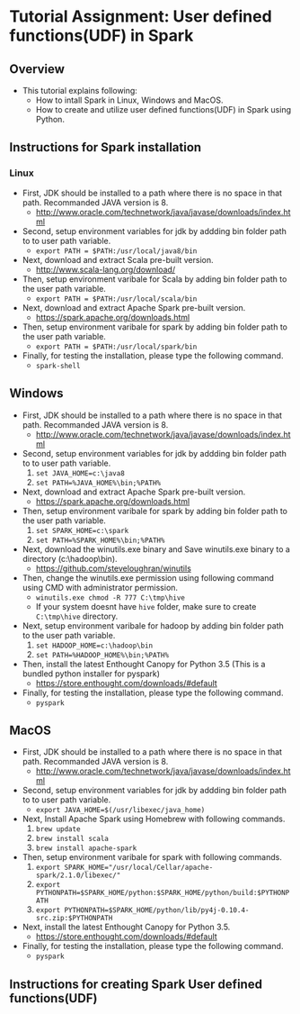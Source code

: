 # Tutorial Assignment: User defined functions(UDF) in Spark
## Overview
* This tutorial explains following:
	* How to intall Spark in Linux, Windows and MacOS.
	* How to create and utilize user defined functions(UDF) in Spark using Python.
  
## Instructions for Spark installation

###  Linux
* First, JDK should be installed to a path where there is no space in that path. Recommanded JAVA version is 8.
	* http://www.oracle.com/technetwork/java/javase/downloads/index.html
* Second, setup environment variables for jdk by addding bin folder path to to user path variable.
	* ```export PATH = $PATH:/usr/local/java8/bin```
* Next, download and extract Scala pre-built version.
	* http://www.scala-lang.org/download/
* Then, setup environment varibale for Scala by adding bin folder path to the user path variable.
	* ```export PATH = $PATH:/usr/local/scala/bin```
* Next, download and extract Apache Spark pre-built version.
	* https://spark.apache.org/downloads.html
* Then, setup environment varibale for spark by adding bin folder path to the user path variable.
	* ```export PATH = $PATH:/usr/local/spark/bin```
* Finally, for testing the installation, please type the following command.
	* ```spark-shell```

##  Windows
* First, JDK should be installed to a path where there is no space in that path. Recommanded JAVA version is 8.
	* http://www.oracle.com/technetwork/java/javase/downloads/index.html
* Second, setup environment variables for jdk by addding bin folder path to to user path variable.
	1. ```set JAVA_HOME=c:\java8 ```
	2. ```set PATH=%JAVA_HOME%\bin;%PATH%```
* Next, download and extract Apache Spark pre-built version.
	* https://spark.apache.org/downloads.html
* Then, setup environment varibale for spark by adding bin folder path to the user path variable.
	1. ```set SPARK_HOME=c:\spark```
	2. ```set PATH=%SPARK_HOME%\bin;%PATH%```
* Next, download the winutils.exe binary and Save winutils.exe binary to a directory (c:\hadoop\bin).
	* https://github.com/steveloughran/winutils
* Then, change the winutils.exe permission using following command using CMD with administrator permission.
	* ```winutils.exe chmod -R 777 C:\tmp\hive```
	* If your system doesnt have `hive` folder, make sure to create `C:\tmp\hive` directory.
* Next, setup environment varibale for hadoop by adding bin folder path to the user path variable.
	1. ```set HADOOP_HOME=c:\hadoop\bin```
	2. ```set PATH=%HADOOP_HOME%\bin;%PATH%```
* Then, install the latest Enthought Canopy for Python 3.5 (This is a bundled python installer for pyspark)
	* https://store.enthought.com/downloads/#default
* Finally, for testing the installation, please type the following command.
	* ```pyspark```

##  MacOS
* First, JDK should be installed to a path where there is no space in that path. Recommanded JAVA version is 8.
	* http://www.oracle.com/technetwork/java/javase/downloads/index.html
* Second, setup environment variables for jdk by addding bin folder path to to user path variable.
	* ```export JAVA_HOME=$(/usr/libexec/java_home)```
* Next, Install Apache Spark using Homebrew with following commands.
	1. ```brew update```
	2. ```brew install scala```
	3. ```brew install apache-spark```
* Then, setup environment varibale for spark with following commands.
	1. ```export SPARK_HOME="/usr/local/Cellar/apache-spark/2.1.0/libexec/"```
	2. ```export PYTHONPATH=$SPARK_HOME/python:$SPARK_HOME/python/build:$PYTHONPATH```
	3. ```export PYTHONPATH=$SPARK_HOME/python/lib/py4j-0.10.4-src.zip:$PYTHONPATH```
* Next, install the latest Enthought Canopy for Python 3.5.
	* https://store.enthought.com/downloads/#default
* Finally, for testing the installation, please type the following command.
	* ```pyspark```

## Instructions for creating Spark User defined functions(UDF)
